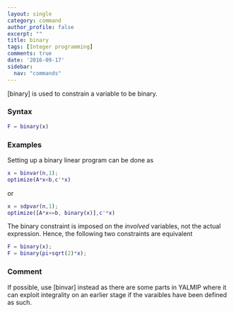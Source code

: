 ```yaml
---
layout: single
category: command
author_profile: false
excerpt: ""
title: binary
tags: [Integer programming]
comments: true
date: '2016-09-17'
sidebar:
  nav: "commands"
---
```


[binary] is used to constrain a variable to be binary.

### Syntax

````matlab
F = binary(x)
````


### Examples

Setting up a binary linear program can be done as

````matlab
x = binvar(n,1);
optimize(A*x<b,c'*x)
````

or

````matlab
x = sdpvar(n,1);
optimize([A*x<=b, binary(x)],c'*x)
````

The binary constraint is imposed on the *involved* variables, not the actual expression. Hence, the following two constraints are equivalent

````matlab
F = binary(x);
F = binary(pi+sqrt(2)*x);
````

### Comment
If possible, use [binvar] instead as there are some parts in YALMIP where it can exploit integrality on an earlier stage if the varaibles have been defined as such.
